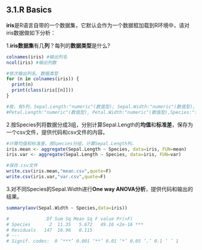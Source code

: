 ## 3.1.R Basics

**iris**是R语言自带的一个数据集，它默认会作为一个数据框加载到R环境中，请对iris数据做如下分析：

1.**iris数据集**有几**列**？每列的**数据类型**是什么?

```R
colnames(iris) #输出列名
ncol(iris) #输出列数

#依次输出列名、数据类型
for (n in colnames(iris)) {
  print(n)
  print(class(iris[[n]]))
}

#故，有5列，Sepal.Length:"numeric"(数值型); Sepal.Width:"numeric"(数值型), 
#Petal.Length:"numeric"(数值型), Petal.Width:"numeric"(数值型),Species:"factor"(因子型)
```

2.按Species列将数据分成3组，分别计算Sepal.Length的**均值**和**标准差**，保存为一个csv文件，提供代码和csv文件的内容。

```R
#计算均值和标准差。按Species分组，计算Sepal.Length列。
iris.mean <- aggregate(Sepal.Length ~ Species, data=iris, FUN=mean)
iris.var <- aggregate(Sepal.Length ~ Species, data=iris, FUN=var)

#保存.csv文件
write.csv(iris.mean,"mean.csv",quote=F)
write.csv(iris.var,"var.csv",quote=F)
```

3.对不同Species的Sepal.Width进行**One way ANOVA分析**，提供代码和输出的结果。

```R
summary(aov(Sepal.Width ~ Species,data=iris))

#              Df Sum Sq Mean Sq F value Pr(>F)    
# Species       2  11.35   5.672   49.16 <2e-16 ***
# Residuals   147  16.96   0.115                   
# ---
# Signif. codes:  0 ‘***’ 0.001 ‘**’ 0.01 ‘*’ 0.05 ‘.’ 0.1 ‘ ’ 1
```
